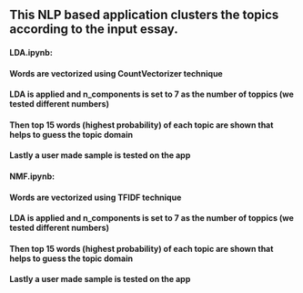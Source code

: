## This NLP based application clusters the topics according to the input essay. 

#### LDA.ipynb:

#### Words are vectorized using CountVectorizer technique

#### LDA is applied and n_components is set to 7 as the number of toppics (we tested different numbers)

#### Then top 15 words (highest probability) of each topic are shown that helps to guess the topic domain

#### Lastly a user made sample is tested on the app




#### NMF.ipynb:

#### Words are vectorized using TFIDF technique

#### LDA is applied and n_components is set to 7 as the number of toppics (we tested different numbers)

#### Then top 15 words (highest probability) of each topic are shown that helps to guess the topic domain

#### Lastly a user made sample is tested on the app
